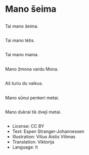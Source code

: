 # Mano šeima

##
Tai mano šeima.

##
Tai mano tėtis.

##
Tai mano mama.

##
Mano žmona vardu Mona.

##
Aš turiu du vaikus.

##
Mano sūnui penkeri metai.

##
Mano dukrai tik dveji metai.

##
* License: CC BY
* Text: Espen Stranger-Johannessen
* Illustration: Vilius Aistis Vilimas
* Translation: Viktorija
* Language: lt
